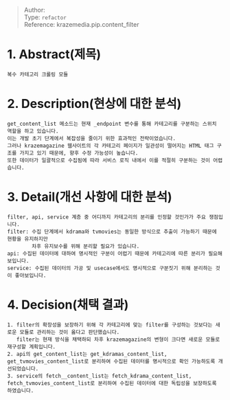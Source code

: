 > Author:   
> Type: `refactor`  
> Reference: krazemedia.pip.content_filter

# 1. Abstract(제목)

    복수 카테고리 크롤링 모듈

# 2. Description(현상에 대한 분석)

    get_content_list 메소드는 현재 _endpoint 변수를 통해 카테고리를 구분하는 스위치 역할을 하고 있습니다. 
    이는 개발 초기 단계에서 복잡성을 줄이기 위한 효과적인 전략이었습니다.
    그러나 krazemagazine 웹사이트의 각 카테고리 페이지가 일관성이 떨어지는 HTML 태그 구조를 가지고 있기 때문에, 향후 수정 가능성이 높습니다.
    또한 데이터가 일괄적으로 수집됨에 따라 서비스 로직 내에서 이를 적절히 구분하는 것이 어렵습니다.

# 3. Detail(개선 사항에 대한 분석)

    filter, api, service 계층 중 어디까지 카테고리의 분리를 인정할 것인가가 주요 쟁점입니다.
    filter: 수집 단계에서 kdrama와 tvmovies는 동일한 방식으로 추출이 가능하기 때문에 현황을 유지하지만
            차후 유지보수를 위해 분리할 필요가 있습니다.
    api: 수집된 데이터에 대하여 명시적인 구분이 어렵기 때문에 카테고리에 따른 분리가 필요해 보입니다.
    service: 수집된 데이터의 가공 및 usecase에서도 명시적으로 구분짓기 위해 분리하는 것이 좋아보입니다.

# 4. Decision(채택 결과)

    1. filter의 확장성을 보장하기 위해 각 카테고리에 맞는 filter를 구성하는 것보다는 새로운 모듈로 관리하는 것이 옳다고 판단했습니다.
       filter는 현재 방식을 채택하되 차후 krazemagazine의 변형이 크다면 새로운 모듈로 재구성할 계획입니다.
    2. api의 get_content_list는 get_kdramas_content_list, get_tvmovies_content_list로 분리하여 수집된 데이터를 명시적으로 확인 가능하도록 개선되었습니다.
    3. service의 fetch__content_list는 fetch_kdrama_content_list, fetch_tvmovies_content_list로 분리하여 수집된 데이터에 대한 독립성을 보장하도록 하였습니다.

